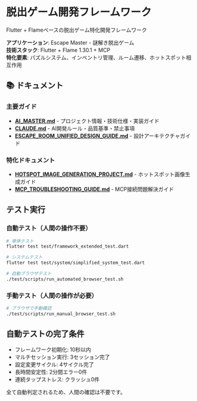 # 脱出ゲーム開発フレームワーク

Flutter + Flameベースの脱出ゲーム特化開発フレームワーク

**アプリケーション**: Escape Master - 謎解き脱出ゲーム  
**技術スタック**: Flutter + Flame 1.30.1 + MCP  
**特化要素**: パズルシステム、インベントリ管理、ルーム遷移、ホットスポット相互作用

## 📚 ドキュメント

### 主要ガイド
- **[AI_MASTER.md](docs/AI_MASTER.md)** - プロジェクト情報・技術仕様・実装ガイド
- **[CLAUDE.md](docs/CLAUDE.md)** - AI開発ルール・品質基準・禁止事項
- **[ESCAPE_ROOM_UNIFIED_DESIGN_GUIDE.md](docs/ESCAPE_ROOM_UNIFIED_DESIGN_GUIDE.md)** - 設計アーキテクチャガイド

### 特化ドキュメント
- **[HOTSPOT_IMAGE_GENERATION_PROJECT.md](docs/HOTSPOT_IMAGE_GENERATION_PROJECT.md)** - ホットスポット画像生成ガイド
- **[MCP_TROUBLESHOOTING_GUIDE.md](docs/MCP_TROUBLESHOOTING_GUIDE.md)** - MCP接続問題解決ガイド

## テスト実行

### 自動テスト（人間の操作不要）
```bash
# 単体テスト
flutter test test/framework_extended_test.dart

# システムテスト  
flutter test test/system/simplified_system_test.dart

# 自動ブラウザテスト
./test/scripts/run_automated_browser_test.sh
```

### 手動テスト（人間の操作が必要）
```bash
# ブラウザで手動確認
./test/scripts/run_manual_browser_test.sh
```

## 自動テストの完了条件

- フレームワーク初期化: 10秒以内
- マルチセッション実行: 3セッション完了
- 設定変更サイクル: 4サイクル完了
- 長時間安定性: 2分間エラー0件
- 連続タップストレス: クラッシュ0件

全て自動判定されるため、人間の確認は不要です。